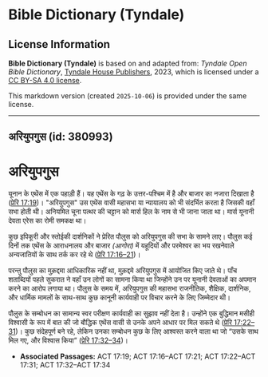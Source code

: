 # Bible Dictionary (Tyndale)

## License Information

**Bible Dictionary (Tyndale)** is based on and adapted from: _Tyndale Open Bible Dictionary_, [Tyndale House Publishers](https://tyndaleopenresources.com/), 2023, which is licensed under a [CC BY-SA 4.0 license](https://creativecommons.org/licenses/by-sa/4.0/legalcode.en).

This markdown version (created `2025-10-06`) is provided under the same license.



--------------------------------

## अरियुपगुस (id: 380993)

अरियुपगुस
=========

यूनान के एथेंस में एक पहाड़ी हैं। यह एथेंस के गढ़ के उत्तर\-पश्चिम में है और बाजार का नजारा दिखाता है ([प्रेरि 17:19](https://ref.ly/Acts17:19))। "अरियुपगुस" उस एथेंस वासी महासभा या न्यायालय को भी संदर्भित करता है जिसकी वहाँ सभा होती थी। अनियमित चूना पत्थर की चट्टान को मार्स हिल के नाम से भी जाना जाता था। मार्स यूनानी देवता एरेस का रोमी समकक्ष था।

कुछ इपिकूरी और स्तोईकी दार्शनिकों ने प्रेरित पौलुस को अरियुपगुस की सभा के सामने लाए। पौलुस कई दिनों तक एथेंस के आराधनालय और बाजार *(आगोरा)* में यहूदियों और परमेश्वर का भय रखनेवाले अन्यजातियों के साथ तर्क कर रहे थे ([प्रेरि 17:16–21](https://ref.ly/Acts17:16-Acts17:21))।

परन्तु पौलुस का मुक़द्दमा आधिकारिक नहीं था, मुक़द्दमे अरियुपगुस में आयोजित किए जाते थे। पाँच शताब्दियों पहले सुकरात ने वहाँ उन लोगों का सामना किया था जिन्होंने उन पर यूनानी देवताओं का अपमान करने का आरोप लगाया था। पौलुस के समय में, अरियुपगुस की महासभा राजनीतिक, शैक्षिक, दार्शनिक, और धार्मिक मामलों के साथ\-साथ कुछ कानूनी कार्यवाही पर विचार करने के लिए जिम्मेदार थी।

पौलुस के सम्बोधन का सामान्य स्वर परीक्षण कार्यवाही का सुझाव नहीं देता है। उन्होंने एक बुद्धिमान मसीही विश्वासी के रूप में बात की जो बौद्धिक एथेंस वासी से उनके अपने आधार पर मिल सकते थे ([प्रेरि 17:22–31](https://ref.ly/Acts17:22-Acts17:31))। कुछ संदेहपूर्ण बने रहे, लेकिन उनका सम्बोधन कुछ के लिए आश्वस्त करने वाला था जो “उसके साथ मिल गए, और विश्वास किया” ([प्रेरि 17:32–34](https://ref.ly/Acts17:32-Acts17:34))।

* **Associated Passages:** ACT 17:19; ACT 17:16–ACT 17:21; ACT 17:22–ACT 17:31; ACT 17:32–ACT 17:34

